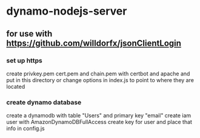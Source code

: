 # dynamo-nodejs-server

## for use with https://github.com/willdorfx/jsonClientLogin


### set up https

create privkey.pem cert.pem and chain.pem with certbot and apache and
put in this directory or change options in index.js to point to where they are located


### create dynamo database

create a dynamodb with table "Users" and primary key "email"
create iam user with AmazonDynamoDBFullAccess
create key for user and place that info in config.js
